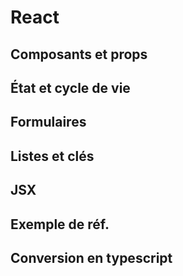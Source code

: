 # React
## Composants et props
## État et cycle de vie
## Formulaires 
## Listes et clés
## JSX
## Exemple de réf.
## Conversion en typescript